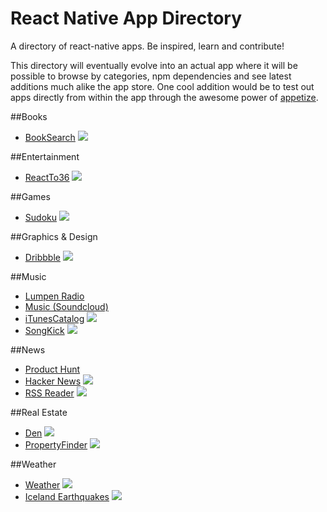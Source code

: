 # React Native App Directory
A directory of react-native apps. Be inspired, learn and contribute!

This directory will eventually evolve into an actual app where it will be possible to browse by categories, npm dependencies and see latest additions much alike the app store. One cool addition would be to test out apps directly from within the app through the awesome power of [appetize](https://appetize.io/).

##Books
- [BookSearch](https://github.com/appcoda/React-Native-Demo-App) [![][phone]][BookSearch]

##Entertainment
- [ReactTo36](https://github.com/jssolichin/ReactTo36) [![][phone]][ReactTo36]

##Games
- [Sudoku](https://github.com/christopherdro/react-native-sudoku) [![][phone]][Sudoku]

##Graphics & Design
- [Dribbble](https://github.com/catalinmiron/react-native-dribbble-app) [![][phone]][DribblePhone]

##Music
- [Lumpen Radio](https://github.com/jhabdas/lumpen-radio)
- [Music (Soundcloud)](https://github.com/nhayflick/ReactNativeMusic)
- [iTunesCatalog](https://github.com/alexissan/ReactNativeWorkshop) [![][phone]][iTunesCatalog]
- [SongKick](https://github.com/ArnaudRinquin/sk-react-native) [![][phone]][SongKick]

##News
- [Product Hunt](https://github.com/rkho/product-hunt-react-native)
- [Hacker News](https://github.com/iSimar/HackerNews-React-Native) [![][phone]][HackerNews]
- [RSS Reader](https://github.com/christopherdro/react-native-rss-reader) [![][phone]][RssReaderPhone]

##Real Estate
- [Den](https://github.com/asamiller/den) [![][phone]][Den]
- [PropertyFinder](https://github.com/ColinEberhardt/ReactNative-PropertyFinder) [![][phone]][PropertyFinder]

##Weather
- [Weather](https://github.com/shevawen/react-native-weather-app) [![][phone]][Weather]
- [Iceland Earthquakes](https://github.com/paranoida/IcelandEarthquakes) [![][phone]][IcelandEarthquakes]


[phone]: assets/phone.png
[tablet]: assets/tablet.png

[RssReaderPhone]: screens/react-native-rss-reader.gif?raw=true
[DribblePhone]: screens/react-native-dribbble-app.jpg?raw=true
[IcelandEarthquakes]: screens/IcelandEarthquakes.png?raw=true
[Weather]: screens/react-native-weather-app.png?raw=true
[iTunesCatalog]: screens/ReactNativeWorkshop.png
[Sudoku]: screens/react-native-sudoku.gif?raw=true
[Den]: screens/den.jpg?raw=true
[BookSearch]: screens/React-Native-Demo-App.png?raw=true
[ReactTo36]: screens/ReactTo36.png?raw=true
[PropertyFinder]: screens/ReactNative-PropertyFinder.png?raw=true
[HackerNews]: screens/HackerNews-React-Native.png?raw=true
[SongKick]: screens/sk-react-native.png?raw=true
